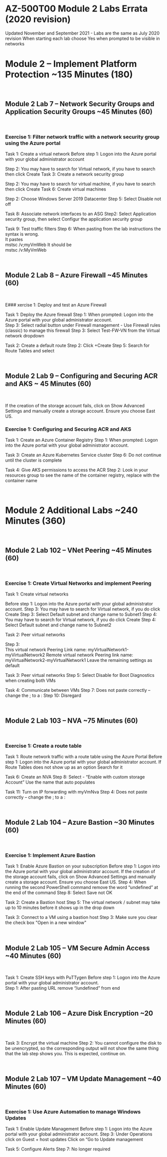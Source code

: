 # AZ-500T00 Module 2 Labs Errata (2020 revision) 

Updated November and September 2021 - Labs are the same as July 2020 revision 
When starting each lab choose Yes when prompted to be visible in networks

# Module 2 – Implement Platform Protection ~135 Minutes (180) 

<br>

## Module 2 Lab 7 – Network Security Groups and Application Security Groups ~45 Minutes (60) 

<br>

### Exercise 1:  Filter network traffic with a network security group using the Azure portal 

Task 1:  Create a virtual network 
Before step 1:  Logon into the Azure portal with your global administrator account

Step 2: You may have to search for Virtual network, if you have to search then click Create 
Task 3: Create a network security group

Step 2: You may have to search for virtual machine, if you have to search then click Create 
Task 6: Create virtual machines

Step 2:  Choose Windows Server 2019 Datacenter
Step 5:  Select Disable not off

Task 8: Associate network interfaces to an ASG
Step2:  Select Application security group, then select Configur the application security group

Task 9:  Test traffic filters 
Step 6:  When pasting from the lab instructions the syntax is wrong.  
	It pastes  
		mstsc /v;myVmWeb 
	It should be   
		mstsc /v:MyVmWeb 

<br>

## Module 2 Lab 8 – Azure Firewall ~45 Minutes (60) 

<br>

E### xercise 1:  Deploy and test an Azure Firewall 

Task 1:  Deploy the Azure firewall 
Step 1:  When prompted:  Logon into the Azure portal with your global administrator account.  
Step 3:  Select radial button under Firewall management - Use Firewall rules (classic) to manage this firewall
Step 3:  Select Test-FW-VN from the Virtual network dropdown

Task 2:  Create a default route 
Step 2:  Click +Create
Step 5:   Search for Route Tables and select 

<br>

## Module 2 Lab 9 – Configuring and Securing ACR and AKS ~ 45 Minutes (60) 

<br>

If the creation of the storage account fails, click on Show Advanced Settings and manually create a storage account.  Ensure you choose East US. 

### Exercise 1:  Configuring and Securing ACR and AKS 

Task 1:  Create an Azure Container Registry 
Step 1:  When prompted:  Logon into the Azure portal with your global administrator account. 

Task 3: Create an Azure Kubernetes Service cluster
Step 6:  Do not continue until the cluster is complete

Task 4:  Give AKS permissions to access the ACR 
Step 2:   Look in your resources group to see the name of the container registry, replace <ACRuniquename> with the container name 

<br>

# Module 2 Additional Labs ~240 Minutes (360) 

<br>

## Module 2 Lab 102 – VNet Peering ~45 Minutes (60) 

<br>

### Exercise 1:  Create Virtual Networks and implement Peering 

Task 1:  Create virtual networks 

Before step 1:  Logon into the Azure portal with your global administrator account. 
Step 3:  You may have to search for Virtual network, if you do click Create
Step 3:  Select Default subnet and change name to Subnet1 
Step 4:  You may have to search for Virtual network, if you do click Create
Step 4:  Select Default subnet and change name to Subnet2 

Task 2:  Peer virtual networks 

Step 3:  
		This virtual network
		Peering Link name:  myVirtualNetwork1-myVirtualNetwork2
		Remote virtual network
		Peering link name:  myVirtualNetwork2-myVirtualNetwork1
		Leave the remaining settings as default 

Task 3:  Peer virtual networks 
Step 5:   Select Disable for Boot Diagnostics when creating both VMs 

Task 4:  Communicate between VMs 
Step 7:   Does not paste correctly – change the ; to a : 
Step 10: Disregard 

<br>

## Module 2 Lab 103 – NVA ~75 Minutes (60) 

<br>

### Exercise 1:  Create a route table 

Task 1:  Route network traffic with a route table using the Azure Portal 
Before step 1:  Logon into the Azure portal with your global administrator account. 
If Route Tables does not show up as an option Search for it 

Task 6:  Create an NVA 
Step 8:  Select - “Enable with custom storage Account” 
Use the name that auto populates 

Task 11:  Turn on IP forwarding with myVmNva 
Step 4:   Does not paste correctly – change the ; to a : 

<br>

## Module 2 Lab 104 – Azure Bastion ~30 Minutes (60) 

<br>

### Exercise 1:  Implement Azure Bastion 

Task 1:  Enable Azure Bastion on your subscription 
Before step 1:  Logon into the Azure portal with your global administrator account. 
If the creation of the storage account fails, click on Show Advanced Settings and manually create a storage account.  Ensure you choose East US. 
Step 4:  When running the second PowerShell command remove the word “undefined” at the end of the command 
Step 8:  Select Save not OK

Task 2:  Create a Bastion host 
Step 5:  The virtual network / subnet may take up to 10 minutes before it shows up in the drop down 

Task 3: Connect to a VM using a bastion host
Step 3:  Make sure you clear the check box "Open in a new window"

<br>

## Module 2 Lab 105 – VM Secure Admin Access ~40 Minutes (60) 

<br>

Task 1:  Create SSH keys with PuTTygen 
Before step 1:  Logon into the Azure portal with your global administrator account.  
Step 1:  After pasting URL remove “/undefined” from end 

<br>

## Module 2 Lab 106 – Azure Disk Encryption ~20 Minutes (60) 

<br>

Task 3: Encrypt the virtual machine
Step 2: You cannot configure the disk to be unencrypted, so the corresponding output will not show the same thing that the lab step shows you. This is expected, continue on.

<br>

## Module 2 Lab 107 – VM Update Management ~40 Minutes (60) 

<br>

### Exercise 1:  Use Azure Automation to manage Windows Updates 

Task 1:  Enable Update Management 
Before step 1:  Logon into the Azure portal with your global administrator account. 
Step 3:  Under Operations click on Guest + host updates 
Click on “Go to Update management 

Task 5:  Configure Alerts 
Step 7:  No longer required
